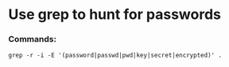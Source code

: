 # Use grep to hunt for passwords

### Commands:

    grep -r -i -E '(password|passwd|pwd|key|secret|encrypted)' .
